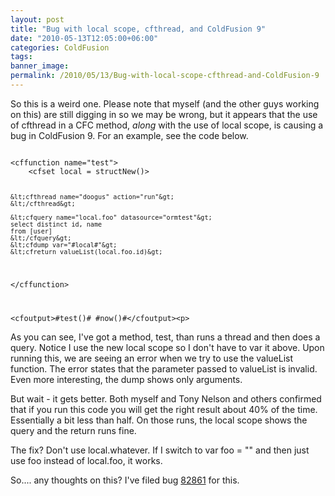 ```yaml
---
layout: post
title: "Bug with local scope, cfthread, and ColdFusion 9"
date: "2010-05-13T12:05:00+06:00"
categories: ColdFusion 
tags: 
banner_image: 
permalink: /2010/05/13/Bug-with-local-scope-cfthread-and-ColdFusion-9
---
```


So this is a weird one. Please note that myself (and the other guys working on this) are still digging in so we may be wrong, but it appears that the use of cfthread in a CFC method, <i>along</i> with the use of local scope, is causing a bug in ColdFusion 9. For an example, see the code below.

<p>
<!--more-->
<code>
&lt;cffunction name="test"&gt;
	&lt;cfset local = structNew()&gt;

	&lt;cfthread name="doogus" action="run"&gt;
	&lt;/cfthread&gt;
	
	&lt;cfquery name="local.foo" datasource="ormtest"&gt;
	select distinct id, name
	from [user]
	&lt;/cfquery&gt;
	&lt;cfdump var="#local#"&gt;
	&lt;cfreturn valueList(local.foo.id)&gt;
&lt;/cffunction&gt;

&lt;cfoutput&gt;#test()# #now()#&lt;/cfoutput&gt;&lt;p&gt;
</code>

<p>

As you can see, I've got a method, test, than runs a thread and then does a query. Notice I use the new local scope so I don't have to var it above. Upon running this, we are seeing an error when we try to use the valueList function. The error states that the parameter passed to valueList is invalid. Even more interesting, the dump shows only arguments. 

<p>

But wait - it gets better. Both myself and Tony Nelson and others confirmed that if you run this code you will get the right result about 40% of the time. Essentially a bit less than half. On those runs, the local scope shows the query and the return runs fine. 

<p>

The fix? Don't use local.whatever. If I switch to var foo = "" and then just use foo instead of local.foo, it works.

<p>

So.... any thoughts on this? I've filed bug <a href="http://cfbugs.adobe.com/cfbugreport/flexbugui/cfbugtracker/main.html#bugId=82861">82861</a> for this.